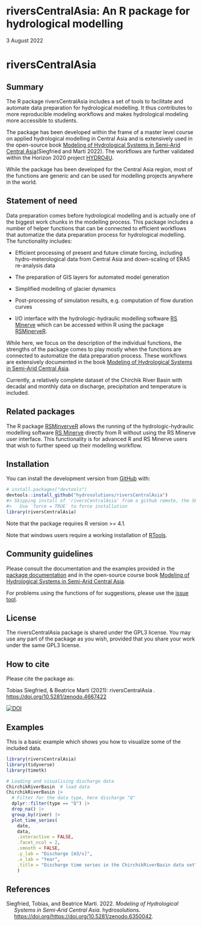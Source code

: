 riversCentralAsia: An R package for hydrological modelling
================
3 August 2022

<!-- README.md is generated from README.Rmd. Please edit that file -->

# riversCentralAsia

## Summary

The R package riversCentralAsia includes a set of tools to facilitate
and automate data preparation for hydrological modelling. It thus
contributes to more reproducible modeling workflows and makes
hydrological modeling more accessible to students.

The package has been developed within the frame of a master level course
on applied hydrological modelling in Central Asia and is extensively
used in the open-source book [Modeling of Hydrological Systems in
Semi-Arid Central
Asia](https://hydrosolutions.github.io/caham_book/)(Siegfried and Marti
2022). The workflows are further validated within the Horizon 2020
project [HYDRO4U](https://hydro4u.eu/).

While the package has been developed for the Central Asia region, most
of the functions are generic and can be used for modelling projects
anywhere in the world.

## Statement of need

Data preparation comes before hydrological modelling and is actually one
of the biggest work chunks in the modelling process. This package
includes a number of helper functions that can be connected to efficient
workflows that automatize the data preparation process for hydrological
modelling. The functionality includes:

-   Efficient processing of present and future climate forcing,
    including hydro-meterological data from Central Asia and
    down-scaling of ERA5 re-analysis data

-   The preparation of GIS layers for automated model generation

-   Simplified modelling of glacier dynamics

-   Post-processing of simulation results, e.g. computation of flow
    duration curves

-   I/O interface with the hydrologic-hydraulic modelling software [RS
    Minerve](https://crealp.ch/rs-minerve/) which can be accessed within
    R using the package
    [RSMinerveR](https://github.com/hydrosolutions/RSMinerveR).

While here, we focus on the description of the individual functions, the
strengths of the package comes to play mostly when the functions are
connected to automatize the data preparation process. These workflows
are extensively documented in the book [Modeling of Hydrological Systems
in Semi-Arid Central
Asia](https://hydrosolutions.github.io/caham_book/).

Currently, a relatively complete dataset of the Chirchik River Basin
with decadal and monthly data on discharge, precipitation and
temperature is included.

## Related packages

The R package
[RSMinverveR](https://github.com/hydrosolutions/RSMinerveR) allows the
running of the hydrologic-hydraulic modelling software [RS
Minerve](https://crealp.ch/rs-minerve/) directly from R without using
the RS Minerve user interface. This functionality is for advanced R and
RS Minerve users that wish to further speed up their modelling workflow.

## Installation

You can install the development version from
[GitHub](https://github.com/) with:

``` r
# install.packages("devtools")
devtools::install_github("hydrosolutions/riversCentralAsia")
#> Skipping install of 'riversCentralAsia' from a github remote, the SHA1 (26b5949c) has not changed since last install.
#>   Use `force = TRUE` to force installation
library(riversCentralAsia)
```
Note that the package requires R version >= 4.1. 

Note that windows users require a working installation of
[RTools](https://cran.r-project.org/bin/windows/Rtools/).

## Community guidelines

Please consult the documentation and the examples provided in the
[package
documentation](https://hydrosolutions.github.io/riversCentralAsia/index.html)
and in the open-source course book [Modeling of Hydrological Systems in
Semi-Arid Central Asia](https://hydrosolutions.github.io/caham_book/).

For problems using the functions of for suggestions, please use the
[issue
tool](https://github.com/hydrosolutions/riversCentralAsia/issues).

## License
The riversCentralAsia package is shared under the GPL3 license. You may use 
any part of the package as you wish, provided that you share your work under 
the same GPL3 license.

## How to cite

Please cite the package as:

Tobias Siegfried, & Beatrice Marti (2021): riversCentralAsia
<version number>. <https://doi.org/10.5281/zenodo.4667422>

[![DOI](https://zenodo.org/badge/DOI/10.5281/zenodo.4667422.svg)](https://doi.org/10.5281/zenodo.4667422)

## Examples

This is a basic example which shows you how to visualize some of the
included data.

``` r
library(riversCentralAsia)
library(tidyverse)
library(timetk)

# Loading and visualising discharge data
ChirchikRiverBasin  # load data
ChirchikRiverBasin |> 
  # Filter for the data type, here discharge "Q"
  dplyr::filter(type == "Q") |> 
  drop_na() |> 
  group_by(river) |> 
  plot_time_series(
    date,
    data,
    .interactive = FALSE,
    .facet_ncol = 2,
    .smooth = FALSE, 
    .y_lab = "Discharge [m3/s]", 
    .x_lab = "Year", 
    .title = "Discharge time series in the ChirchikRiverBasin data set"
    )
```

## References

<div id="refs" class="references csl-bib-body hanging-indent">

<div id="ref-CAHAM:2022" class="csl-entry">

Siegfried, Tobias, and Beatrice Marti. 2022. *Modeling of Hydrological
Systems in Semi-Arid Central Asia*. hydrosolutions.
https://doi.org/<https://doi.org/10.5281/zenodo.6350042>.

</div>

</div>
